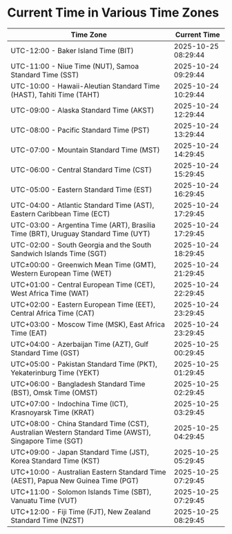 # Current Time in Various Time Zones

| Time Zone | Current Time |
|-----------|--------------|
| UTC-12:00 - Baker Island Time (BIT) | 2025-10-25 08:29:44 |
| UTC-11:00 - Niue Time (NUT), Samoa Standard Time (SST) | 2025-10-24 09:29:44 |
| UTC-10:00 - Hawaii-Aleutian Standard Time (HAST), Tahiti Time (TAHT) | 2025-10-24 10:29:44 |
| UTC-09:00 - Alaska Standard Time (AKST) | 2025-10-24 12:29:44 |
| UTC-08:00 - Pacific Standard Time (PST) | 2025-10-24 13:29:44 |
| UTC-07:00 - Mountain Standard Time (MST) | 2025-10-24 14:29:45 |
| UTC-06:00 - Central Standard Time (CST) | 2025-10-24 15:29:45 |
| UTC-05:00 - Eastern Standard Time (EST) | 2025-10-24 16:29:45 |
| UTC-04:00 - Atlantic Standard Time (AST), Eastern Caribbean Time (ECT) | 2025-10-24 17:29:45 |
| UTC-03:00 - Argentina Time (ART), Brasília Time (BRT), Uruguay Standard Time (UYT) | 2025-10-24 17:29:45 |
| UTC-02:00 - South Georgia and the South Sandwich Islands Time (SGT) | 2025-10-24 18:29:45 |
| UTC±00:00 - Greenwich Mean Time (GMT), Western European Time (WET) | 2025-10-24 21:29:45 |
| UTC+01:00 - Central European Time (CET), West Africa Time (WAT) | 2025-10-24 22:29:45 |
| UTC+02:00 - Eastern European Time (EET), Central Africa Time (CAT) | 2025-10-24 23:29:45 |
| UTC+03:00 - Moscow Time (MSK), East Africa Time (EAT) | 2025-10-24 23:29:45 |
| UTC+04:00 - Azerbaijan Time (AZT), Gulf Standard Time (GST) | 2025-10-25 00:29:45 |
| UTC+05:00 - Pakistan Standard Time (PKT), Yekaterinburg Time (YEKT) | 2025-10-25 01:29:45 |
| UTC+06:00 - Bangladesh Standard Time (BST), Omsk Time (OMST) | 2025-10-25 02:29:45 |
| UTC+07:00 - Indochina Time (ICT), Krasnoyarsk Time (KRAT) | 2025-10-25 03:29:45 |
| UTC+08:00 - China Standard Time (CST), Australian Western Standard Time (AWST), Singapore Time (SGT) | 2025-10-25 04:29:45 |
| UTC+09:00 - Japan Standard Time (JST), Korea Standard Time (KST) | 2025-10-25 05:29:45 |
| UTC+10:00 - Australian Eastern Standard Time (AEST), Papua New Guinea Time (PGT) | 2025-10-25 07:29:45 |
| UTC+11:00 - Solomon Islands Time (SBT), Vanuatu Time (VUT) | 2025-10-25 07:29:45 |
| UTC+12:00 - Fiji Time (FJT), New Zealand Standard Time (NZST) | 2025-10-25 08:29:45 |
